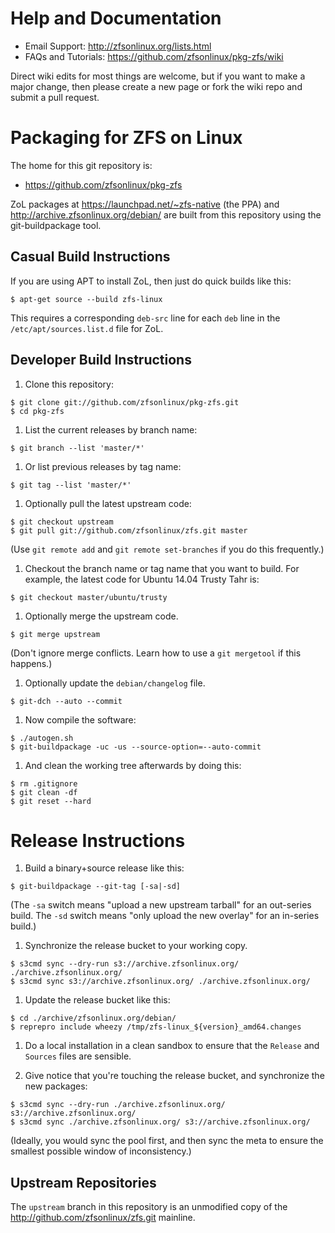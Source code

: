 # Help and Documentation

* Email Support: http://zfsonlinux.org/lists.html
* FAQs and Tutorials: https://github.com/zfsonlinux/pkg-zfs/wiki

Direct wiki edits for most things are welcome, but if you want to make a major change, then please create a new page or fork the wiki repo and submit a pull request.


# Packaging for ZFS on Linux

The home for this git repository is:

* https://github.com/zfsonlinux/pkg-zfs

ZoL packages at https://launchpad.net/~zfs-native (the PPA) and
http://archive.zfsonlinux.org/debian/ are built from this repository using the
git-buildpackage tool.


## Casual Build Instructions

If you are using APT to install ZoL, then just do quick builds like this:
```
$ apt-get source --build zfs-linux
```
This requires a corresponding `deb-src` line for each `deb` line in the
`/etc/apt/sources.list.d` file for ZoL.


## Developer Build Instructions

1. Clone this repository:
  ```
  $ git clone git://github.com/zfsonlinux/pkg-zfs.git
  $ cd pkg-zfs
  ```

1. List the current releases by branch name:
  ```
  $ git branch --list 'master/*'
  ```

1. Or list previous releases by tag name:
  ```
  $ git tag --list 'master/*'
  ```

1. Optionally pull the latest upstream code:
  ```
  $ git checkout upstream
  $ git pull git://github.com/zfsonlinux/zfs.git master
  ```
(Use `git remote add` and `git remote set-branches` if you do this frequently.)

1. Checkout the branch name or tag name that you want to build.  For example,
the latest code for Ubuntu 14.04 Trusty Tahr is:
  ```
  $ git checkout master/ubuntu/trusty
  ```
  
1. Optionally merge the upstream code.
  ```
  $ git merge upstream
  ```
(Don't ignore merge conflicts. Learn how to use a `git mergetool` if this happens.)

1. Optionally update the `debian/changelog` file.
  ```
  $ git-dch --auto --commit
  ```

1. Now compile the software:
  ```
  $ ./autogen.sh
  $ git-buildpackage -uc -us --source-option=--auto-commit
  ```

1. And clean the working tree afterwards by doing this:
  ```
  $ rm .gitignore
  $ git clean -df
  $ git reset --hard
  ```

# Release Instructions

1. Build a binary+source release like this:
  ```
  $ git-buildpackage --git-tag [-sa|-sd]
  ```
(The `-sa` switch means "upload a new upstream tarball" for an out-series
build. The `-sd` switch means "only upload the new overlay" for an in-series
build.)

1. Synchronize the release bucket to your working copy.
  ```
  $ s3cmd sync --dry-run s3://archive.zfsonlinux.org/ ./archive.zfsonlinux.org/
  $ s3cmd sync s3://archive.zfsonlinux.org/ ./archive.zfsonlinux.org/
  ```

1. Update the release bucket like this:
  ```
  $ cd ./archive/zfsonlinux.org/debian/
  $ reprepro include wheezy /tmp/zfs-linux_${version}_amd64.changes
  ```

1. Do a local installation in a clean sandbox to ensure that the `Release` and
`Sources` files are sensible.

1. Give notice that you're touching the release bucket, and synchronize the new
packages:
  ```
  $ s3cmd sync --dry-run ./archive.zfsonlinux.org/ s3://archive.zfsonlinux.org/
  $ s3cmd sync ./archive.zfsonlinux.org/ s3://archive.zfsonlinux.org/
  ```

(Ideally, you would sync the pool first, and then sync the meta to ensure the
smallest possible window of inconsistency.)


## Upstream Repositories

The `upstream` branch in this repository is an unmodified copy of the
http://github.com/zfsonlinux/zfs.git mainline.
